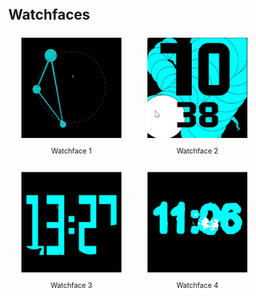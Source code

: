 # Watchfaces

<div style="display: flex; flex-wrap: wrap; justify-content: space-around;">

  <div style="text-align: center; margin: 10px;">
    <a href="https://yingxunli.github.io/LOTTA/clockwork/clockworkLotta3.html">
      <img src="images/1.png" alt="Watchface 1" style="width: 200px; height: 200px;">
    </a>
    <p>Watchface 1</p>
  </div>

  <div style="text-align: center; margin: 10px;">
    <a href="https://yingxunli.github.io/WatchFaces_UX/test_Scratch_Card/index.html">
      <img src="images/4.png" alt="Watchface 1" style="width: 200px; height: 200px;">
    </a>
    <p>Watchface 2</p>
  </div>

  <div style="text-align: center; margin: 10px;">
    <a href="https://yingxunli.github.io/WatchFaces_UX/test_Zeitfluss/index.html">
      <img src="images/3.png" alt="Watchface 1" style="width: 200px; height: 200px;">
    </a>
    <p>Watchface 3</p>
  </div>

  <div style="text-align: center; margin: 10px;">
    <a href="https://yingxunli.github.io/WatchFaces_UX/test_Bubbles/index.html">
      <img src="images/2.png" alt="Watchface 1" style="width: 200px; height: 200px;">
    </a>
    <p>Watchface 4</p>
  </div>

</div>


